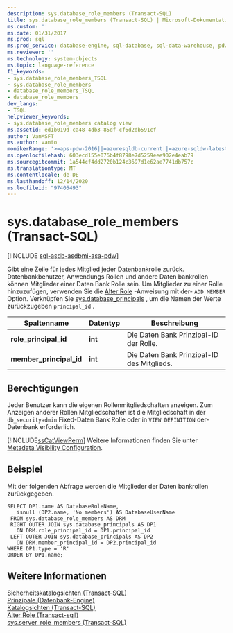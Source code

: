 ```yaml
---
description: sys.database_role_members (Transact-SQL)
title: sys.database_role_members (Transact-SQL) | Microsoft-Dokumentation
ms.custom: ''
ms.date: 01/31/2017
ms.prod: sql
ms.prod_service: database-engine, sql-database, sql-data-warehouse, pdw
ms.reviewer: ''
ms.technology: system-objects
ms.topic: language-reference
f1_keywords:
- sys.database_role_members_TSQL
- sys.database_role_members
- database_role_members_TSQL
- database_role_members
dev_langs:
- TSQL
helpviewer_keywords:
- sys.database_role_members catalog view
ms.assetid: ed1b019d-ca48-4db3-85df-cf6d2db591cf
author: VanMSFT
ms.author: vanto
monikerRange: '>=aps-pdw-2016||=azuresqldb-current||=azure-sqldw-latest||>=sql-server-2016||>=sql-server-linux-2017||=azuresqldb-mi-current'
ms.openlocfilehash: 603ecd155e076b4f8798e7d5259eee902e4eab79
ms.sourcegitcommit: 1a544cf4dd2720b124c3697d1e62ae7741db757c
ms.translationtype: MT
ms.contentlocale: de-DE
ms.lasthandoff: 12/14/2020
ms.locfileid: "97405493"
---
```

# <a name="sysdatabase_role_members-transact-sql"></a>sys.database_role_members (Transact-SQL)
[!INCLUDE [sql-asdb-asdbmi-asa-pdw](../../includes/applies-to-version/sql-asdb-asdbmi-asa-pdw.md)]

  Gibt eine Zeile für jedes Mitglied jeder Datenbankrolle zurück.  Datenbankbenutzer, Anwendungs Rollen und andere Daten bankrollen können Mitglieder einer Daten Bank Rolle sein. Um Mitglieder zu einer Rolle hinzuzufügen, verwenden Sie die [Alter Role](../../t-sql/statements/alter-role-transact-sql.md) -Anweisung mit der- `ADD MEMBER` Option. Verknüpfen Sie [sys.database_principals](../../relational-databases/system-catalog-views/sys-database-principals-transact-sql.md) , um die Namen der Werte zurückzugeben `principal_id` .
  
|Spaltenname|Datentyp|Beschreibung|  
|-----------------|---------------|-----------------|  
|**role_principal_id**|**int**|Die Daten Bank Prinzipal-ID der Rolle.|  
|**member_principal_id**|**int**|Die Daten Bank Prinzipal-ID des Mitglieds.|  
  
## <a name="permissions"></a>Berechtigungen  
 Jeder Benutzer kann die eigenen Rollenmitgliedschaften anzeigen. Zum Anzeigen anderer Rollen Mitgliedschaften ist die Mitgliedschaft in der `db_securityadmin` Fixed-Daten Bank Rolle oder in `VIEW DEFINITION` der-Datenbank erforderlich.  
  
 [!INCLUDE[ssCatViewPerm](../../includes/sscatviewperm-md.md)] Weitere Informationen finden Sie unter [Metadata Visibility Configuration](../../relational-databases/security/metadata-visibility-configuration.md).  
  
## <a name="example"></a>Beispiel  
 Mit der folgenden Abfrage werden die Mitglieder der Daten bankrollen zurückgegeben.  
  
```  
SELECT DP1.name AS DatabaseRoleName,   
   isnull (DP2.name, 'No members') AS DatabaseUserName   
 FROM sys.database_role_members AS DRM  
 RIGHT OUTER JOIN sys.database_principals AS DP1  
   ON DRM.role_principal_id = DP1.principal_id  
 LEFT OUTER JOIN sys.database_principals AS DP2  
   ON DRM.member_principal_id = DP2.principal_id  
WHERE DP1.type = 'R'
ORDER BY DP1.name;  
```  
  
## <a name="see-also"></a>Weitere Informationen  
 [Sicherheitskatalogsichten &#40;Transact-SQL&#41;](../../relational-databases/system-catalog-views/security-catalog-views-transact-sql.md)   
 [Prinzipale &#40;Datenbank-Engine&#41;](../../relational-databases/security/authentication-access/principals-database-engine.md)   
 [Katalogsichten &#40;Transact-SQL&#41;](../../relational-databases/system-catalog-views/catalog-views-transact-sql.md)  
[Alter Role (Transact-sqll)](../../t-sql/statements/alter-role-transact-sql.md)      
[sys.server_role_members (Transact-SQL)](../../relational-databases/system-catalog-views/sys-server-role-members-transact-sql.md)   
  


